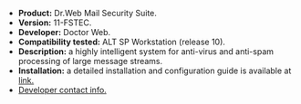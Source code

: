 * **Product:** Dr.Web Mail Security Suite.
* **Version:** 11-FSTEC.
* **Developer:** Doctor Web.
* **Compatibility tested:** ALT SP Workstation (release 10).
* **Description:**
a highly intelligent system for anti-virus and anti-spam processing of large message streams.
* **Installation:**
a detailed installation and configuration guide is available at [link.](https://download.geo.drweb.com/pub/drweb/unix/mail/11.1/documentation/html/ru/index.html?install_uninstall.htm)
* [Developer contact info.](https://www.drweb.ru/)



